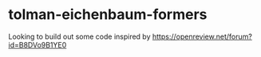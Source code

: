 # tolman-eichenbaum-formers
Looking to build out some code inspired by https://openreview.net/forum?id=B8DVo9B1YE0
